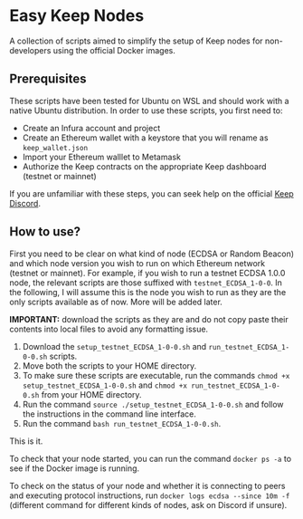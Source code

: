 # Easy Keep Nodes
 A collection of scripts aimed to simplify the setup of Keep nodes for non-developers using the official Docker images.

 ## Prerequisites 

 These scripts have been tested for Ubuntu on WSL and should work with a native Ubuntu distribution. In order to use these scripts, you first need to: 

 - Create an Infura account and project
 - Create an Ethereum wallet with a keystore that you will rename as ``keep_wallet.json`` 
 - Import your Ethereum walllet to Metamask
 - Authorize the Keep contracts on the appropriate Keep dashboard (testnet or mainnet)

 If you are unfamiliar with these steps, you can seek help on the official [Keep Discord](https://discord.com/invite/wYezN7v). 

 ## How to use?

First you need to be clear on what kind of node (ECDSA or Random Beacon) and which node version you wish to run on which Ethereum network (testnet or mainnet). For example, if you wish to run a testnet ECDSA 1.0.0 node, the relevant scripts are those suffixed with ``testnet_ECDSA_1-0-0``. In the following, I will assume this is the node you wish to run as they are the only scripts available as of now. More will be added later.

**IMPORTANT:** download the scripts as they are and do not copy paste their contents into local files to avoid any formatting issue.

1. Download the ``setup_testnet_ECDSA_1-0-0.sh`` and ``run_testnet_ECDSA_1-0-0.sh`` scripts.
2. Move both the scripts to your HOME directory.
3. To make sure these scripts are executable, run the commands ``chmod +x setup_testnet_ECDSA_1-0-0.sh`` and ``chmod +x run_testnet_ECDSA_1-0-0.sh`` from your HOME directory.
4. Run the command ``source ./setup_testnet_ECDSA_1-0-0.sh`` and follow the instructions in the command line interface.
5. Run the command ``bash run_testnet_ECDSA_1-0-0.sh``.

This is it. 

To check that your node started, you can run the command ``docker ps -a`` to see if the Docker image is running.

To check on the status of your node and whether it is connecting to peers and executing protocol instructions, run ``docker logs ecdsa --since 10m -f`` (different command for different kinds of nodes, ask on Discord if unsure).